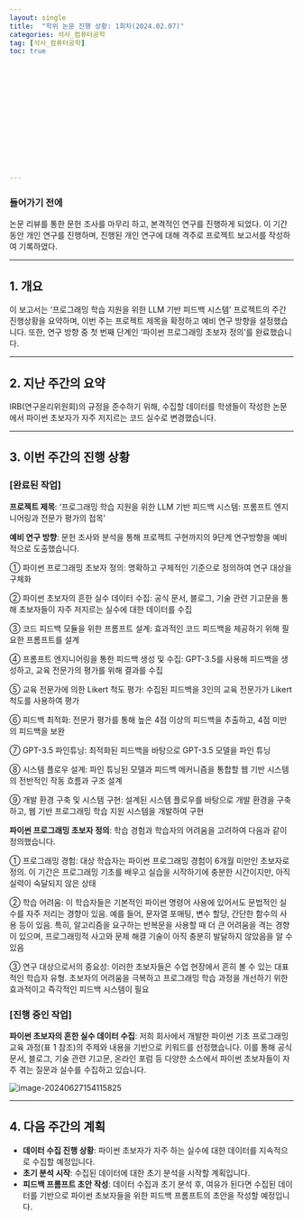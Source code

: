 ```yaml
---
layout: single
title:  "학위 논문 진행 상황: 1회차(2024.02.07)"
categories: 석사_컴퓨터공학
tag: [석사_컴퓨터공학]
toc: true















---
```


### 들어가기 전에

논문 리뷰를 통한 문헌 조사를 마무리 하고, 본격적인 연구를 진행하게 되었다. 이 기간동안 개인 연구를 진행하며, 진행된 개인 연구에 대해 격주로 프로젝트 보고서를 작성하여 기록하였다.

-----------------------

## 1. 개요

 이 보고서는 ‘프로그래밍 학습 지원을 위한 LLM 기반 피드백 시스템’ 프로젝트의 주간 진행상황을 요약하며, 이번 주는 프로젝트 제목을 확정하고 예비 연구 방향을 설정했습니다. 또한, 연구 방향 중 첫 번째 단계인 ‘파이썬 프로그래밍 초보자 정의’를 완료했습니다.

----

## 2. 지난 주간의 요약

 IRB(연구윤리위원회)의 규정을 준수하기 위해, 수집할 데이터를 학생들이 작성한 논문에서 파이썬 초보자가 자주 저지르는 코드 실수로 변경했습니다.

---

## 3. 이번 주간의 진행 상황

### [완료된 작업]

**프로젝트 제목**: ‘프로그래밍 학습 지원을 위한 LLM 기반 피드백 시스템: 프롬프트 엔지니어링과 전문가 평가의 접목’ 

**예비 연구 방향**: 문헌 조사와 분석을 통해 프로젝트 구현까지의 9단계 연구방향을 예비적으로 도출했습니다.

① 파이썬 프로그래밍 초보자 정의: 명확하고 구체적인 기준으로 정의하여 연구 대상을 구체화

② 파이썬 초보자의 흔한 실수 데이터 수집: 공식 문서, 블로그, 기술 관련 기고문을 통해 초보자들이 자주 저지르는 실수에 대한 데이터를 수집

③ 코드 피드백 모듈을 위한 프롬프트 설계: 효과적인 코드 피드백을 제공하기 위해 필요한 프롬프트를 설계

④ 프롬프트 엔지니어링을 통한 피드백 생성 및 수집: GPT-3.5를 사용해 피드백을 생성하고, 교육 전문가의 평가를 위해 결과를 수집

⑤ 교육 전문가에 의한 Likert 척도 평가: 수집된 피드백을 3인의 교육 전문가가 Likert 척도를 사용하여 평가

⑥ 피드백 최적화: 전문가 평가를 통해 높은 4점 이상의 피드백을 추출하고, 4점 미만의 피드백을 보완

⑦ GPT-3.5 파인튜닝: 최적화된 피드백을 바탕으로 GPT-3.5 모델을 파인 튜닝

⑧ 시스템 플로우 설계: 파인 튜닝된 모델과 피드백 메커니즘을 통합할 웹 기반 시스템의 전반적인 작동 흐름과 구조 설계

⑨ 개발 환경 구축 및 시스템 구현: 설계된 시스템 플로우를 바탕으로 개발 환경을 구축하고, 웹 기반 프로그래밍 학습 지원 시스템을 개발하여 구현

**파이썬 프로그래밍 초보자 정의**: 학습 경험과 학습자의 어려움을 고려하여 다음과 같이 정의했습니다.

① 프로그래밍 경험: 대상 학습자는 파이썬 프로그래밍 경험이 6개월 미만인 초보자로 정의. 이 기간은 프로그래밍 기초를 배우고 실습을 시작하기에 충분한 시간이지만, 아직 실력이 숙달되지 않은 상태

② 학습 어려움: 이 학습자들은 기본적인 파이썬 명령어 사용에 있어서도 문법적인 실수를 자주 저리는 경향이 있음. 예를 들어, 문자열 포매팅, 변수 할당, 간단한 함수의 사용 등이 있음. 특히, 알고리즘을 요구하는 반복문을 사용할 때 더 큰 어려움을 격는 경향이 있으며, 프로그래밍적 사고와 문제 해결 기술이 아직 충분히 발달하지 않았음을 알 수 있음

③ 연구 대상으로서의 중요성: 이러한 초보자들은 수업 현장에서 흔히 볼 수 있는 대표적인 학습자 유형. 초보자의 어려움을 극복하고 프로그래밍 학습 과정을 개선하기 위한 효과적이고 즉각적인 피드백 시스템이 필요



### [진행 중인 작업]

**파이썬 초보자의 흔한 실수 데이터 수집**: 저희 회사에서 개발한 파이썬 기초 프로그래밍 교육 과정(표 1 참조)의 주제와 내용을 기반으로 키워드를 선정했습니다. 이를 통해 공식 문서, 블로그, 기술 관련 기고문, 온라인 포럼 등 다양한 소스에서 파이썬 초보자들이 자주 겪는 질문과 실수를 수집하고 있습니다.

![image-20240627154115825](../../images/2024-06-27-prj1/image-20240627154115825.png)

---

## 4. 다음 주간의 계획

- **데이터 수집 진행 상황**: 파이썬 초보자가 자주 하는 실수에 대한 데이터를 지속적으로 수집할 예정입니다.
- **초기 분석 시작**: 수집된 데이터에 대한 초기 분석을 시작할 계획입니다.
- **피드백 프롬프트 초안 작성**: 데이터 수집과 초기 분석 후, 여유가 된다면 수집된 데이터를 기반으로 파이썬 초보자들을 위한 피드백 프롬프트의 초안을 작성할 예정입니다.